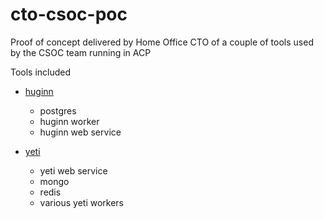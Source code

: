 # cto-csoc-poc

Proof of concept delivered by Home Office CTO of a couple of tools used by the CSOC team running in ACP

Tools included

- [huginn](https://github.com/huginn/huginn)
  - postgres
  - huginn worker
  - huginn web service

- [yeti](https://github.com/yeti-platform/yeti)
  - yeti web service
  - mongo
  - redis
  - various yeti workers
